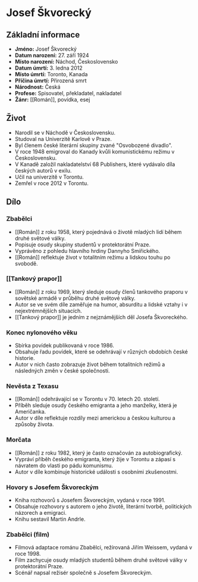 # Josef Škvorecký

## Základní informace

- **Jméno:** Josef Škvorecký
- **Datum narození:** 27. září 1924
- **Místo narození:** Náchod, Československo
- **Datum úmrtí:** 3. ledna 2012
- **Místo úmrtí:** Toronto, Kanada
- **Příčina úmrtí:** Přirozená smrt
- **Národnost:** Česká
- **Profese:** Spisovatel, překladatel, nakladatel
- **Žánr:** [[Román]], povídka, esej

## Život

- Narodil se v Náchodě v Československu.
- Studoval na Univerzitě Karlově v Praze.
- Byl členem české literární skupiny zvané "Osvobozené divadlo".
- V roce 1948 emigroval do Kanady kvůli komunistickému režimu v Československu.
- V Kanadě založil nakladatelství 68 Publishers, které vydávalo díla českých autorů v exilu.
- Učil na univerzitě v Torontu.
- Zemřel v roce 2012 v Torontu.

## Dílo

### Zbabělci

- [[Román]] z roku 1958, který pojednává o životě mladých lidí během druhé světové války.
- Popisuje osudy skupiny studentů v protektorátní Praze.
- Vyprávěno z pohledu hlavního hrdiny Dannyho Smiřického.
- [[Román]] reflektuje život v totalitním režimu a lidskou touhu po svobodě.

### [[Tankový prapor]]

- [[Román]] z roku 1969, který sleduje osudy členů tankového praporu v sovětské armádě v průběhu druhé světové války.
- Autor se ve svém díle zaměřuje na humor, absurditu a lidské vztahy i v nejextrémnějších situacích.
- [[Tankový prapor]] je jedním z nejznámějších děl Josefa Škvoreckého.

### Konec nylonového věku

- Sbírka povídek publikovaná v roce 1986.
- Obsahuje řadu povídek, které se odehrávají v různých obdobích české historie.
- Autor v nich často zobrazuje život během totalitních režimů a následných změn v české společnosti.

### Nevěsta z Texasu

- [[Román]] odehrávající se v Torontu v 70. letech 20. století.
- Příběh sleduje osudy českého emigranta a jeho manželky, která je Američanka.
- Autor v díle reflektuje rozdíly mezi americkou a českou kulturou a způsoby života.

### Morčata

- [[Román]] z roku 1982, který je často označován za autobiografický.
- Vypráví příběh českého emigranta, který žije v Torontu a zápasí s návratem do vlasti po pádu komunismu.
- Autor v díle kombinuje historické události s osobními zkušenostmi.

### Hovory s Josefem Škvoreckým

- Kniha rozhovorů s Josefem Škvoreckým, vydaná v roce 1991.
- Obsahuje rozhovory s autorem o jeho životě, literární tvorbě, politických názorech a emigraci.
- Knihu sestavil Martin Andrle.

### Zbabělci (film)

- Filmová adaptace románu Zbabělci, režírovaná Jiřím Weissem, vydaná v roce 1998.
- Film zachycuje osudy mladých studentů během druhé světové války v protektorátní Praze.
- Scénář napsal režisér společně s Josefem Škvoreckým.